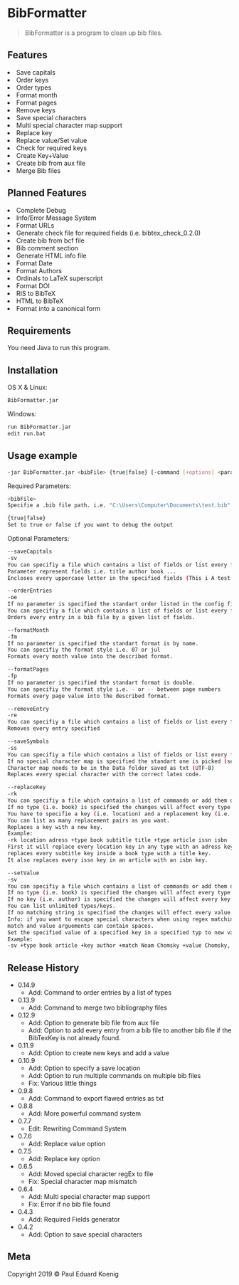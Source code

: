 # BibFormatter
> BibFormatter is a program to clean up bib files.

## Features

<li>Save capitals</li>
<li>Order keys</li>
<li>Order types</li>
<li>Format month</li>
<li>Format pages</li>
<li>Remove keys</li>
<li>Save special characters</li>
<li>Multi special character map support</li>
<li>Replace key</li>
<li>Replace value/Set value</li>
<li>Check for required keys</li>
<li>Create Key+Value</li>
<li>Create bib from aux file</li>
<li>Merge Bib files</li>

## Planned Features

<li>Complete Debug</li>
<li>Info/Error Message System</li>
<li>Format URLs</li>
<li>Generate check file for required fields (i.e. bibtex_check_0.2.0)</li>
<li>Create bib from bcf file</li>
<li>Bib comment section</li>
<li>Generate HTML info file</li>
<li>Format Date</li>
<li>Format Authors</li>
<li>Ordinals to LaTeX superscript</li>
<li>Format DOI</li>
<li>RIS to BibTeX</li>
<li>HTML to BibTeX</li>
<li>Format into a canonical form</li>

## Requirements

You need Java to run this program.

## Installation

OS X & Linux:

```sh
BibFormatter.jar
```

Windows:

```sh
run BibFormatter.jar
edit run.bat
```

## Usage example

```sh
-jar BibFormatter.jar <bibFile> {true|false} [-command [+options] <parameter>] ...
```

Required Parameters:
```sh
<bibFile>
Specifie a .bib file path. i.e. "C:\Users\Computer\Documents\test.bib"
```
```sh
{true|false}
Set to true or false if you want to debug the output
```

Optional Parameters:
```sh
--saveCapitals
-sv
You can specifiy a file which contains a list of fields or list every field as parameter.
Parameter represent fields i.e. title author book ...
Encloses every uppercase letter in the specified fields (This i A test -> {T}his is {A} test). 
```
```sh
--orderEntries
-oe
If no parameter is specified the standart order listed in the config file is used.
You can specifiy a file which contains a list of fields or list every field as parameter.
Orders every entry in a bib file by a given list of fields.
```
```sh
--formatMonth
-fm
If no parameter is specified the standart format is by name.
You can specifiy the format style i.e. 07 or jul
Formats every month value into the described format.
```
```sh
--formatPages
-fp
If no parameter is specified the standart format is double.
You can specifiy the format style i.e. - or -- between page numbers
Formats every page value into the described format.
```
```sh
--removeEntry
-re
You can specifiy a file which contains a list of fields or list every field as parameter.
Removes every entry specified
```
```sh
--saveSymbols
-ss
You can specifiy a file which contains a list of fields or list every field as parameter.
If no special character map is specified the standart one is picked (see config).
Character map needs to be in the Data folder saved as txt (UTF-8)
Replaces every special character with the correct latex code.
```
```sh
--replaceKey 
-rk
You can specifiy a file which contains a list of commands or add them directly.
If no type (i.e. book) is specified the changes will affect every type (until a type has specified). 
You have to specifie a key (i.e. location) and a replacement key (i.e. adress).
You can list as many replacement pairs as you want.
Replaces a key with a new key.
Example:
-rk location adress +type book subtitle title +type article issn isbn 
First it will replace every location key in any type with an adress key and than
replaces every subtitle key inside a book type with a title key.
It also replaces every issn key in an article with an isbn key. 
```
```sh
--setValue 
-sv
You can specifiy a file which contains a list of commands or add them directly.
If no type (i.e. book) is specified the changes will affect every type (until a type has specified).
If no key (i.e. author) is specified the changes will affect every key (until a type has specified).  
You can list unlimited types/keys. 
If no matching string is specified the changes will effect every value.
Info: if you want to escape special characters when using regex matching, use a file (i.e. +match C:/regexcode.txt)
match and value arguements can contain spaces.
Set the specified value of a specified key in a specified typ to new value. 
Example:
-sv +type book article +key author +match Noam Chomsky +value Chomsky, N.

```

## Release History

* 0.14.9
    * Add: Command to order entries by a list of types
* 0.13.9
    * Add: Command to merge two bibliography files
* 0.12.9
    * Add: Option to generate bib file from aux file
    * Add: Option to add every entry from a bib file to another bib file if the BibTexKey is not already found.
* 0.11.9
    * Add: Option to create new keys and add a value
* 0.10.9
    * Add: Option to specify a save location
    * Add: Option to run multiple commands on multiple bib files
    * Fix: Various little things
* 0.9.8
    * Add: Command to export flawed entries as txt
* 0.8.8
    * Add: More powerful command system
* 0.7.7
    * Edit: Rewriting Command System
* 0.7.6
    * Add: Replace value option
* 0.7.5
    * Add: Replace key option
* 0.6.5
    * Add: Moved special character regEx to file
    * Fix: Special character map mismatch
* 0.6.4
    * Add: Multi special character map support
    * Fix: Error if no bib file found
* 0.4.3
    * Add: Required Fields generator
* 0.4.2
    * Add: Option to save special characters

## Meta

Copyright 2019 © Paul Eduard Koenig
